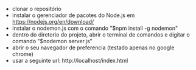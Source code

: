 - clonar o repositório
- instalar o gerenciador de pacotes do Node.js em https://nodejs.org/en/download/
- instalar o nodemon.js com o comando "$npm install -g nodemon"
- dentro do diretorio do projeto, abrir o terminal de comandos e digitar o comando "$nodemon server.js"
- abrir o seu navegador de preferencia (testado apenas no google chrome)
- usar a seguinte url: http://localhost/index.html
